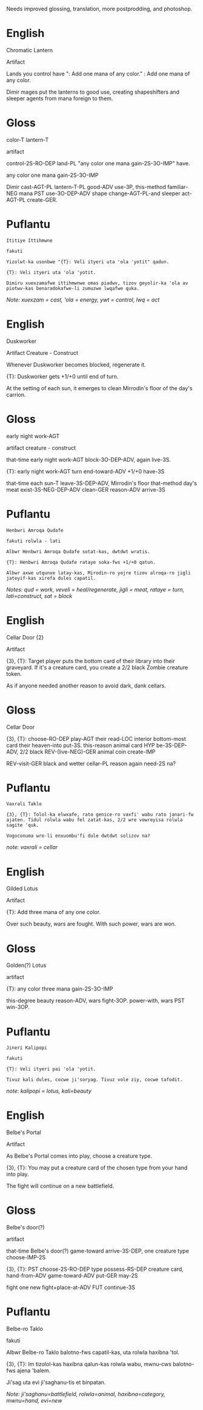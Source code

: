 Needs improved glossing, translation, more postprodding, and photoshop.

# English

Chromatic Lantern

Artifact

Lands you control have ": Add one mana of any color." : Add one mana of any color.

Dimir mages put the lanterns to good use, creating shapeshifters and sleeper agents from mana foreign to them.


# Gloss

color-T lantern-T

artifact

control-2S-RO-DEP land-PL "any color one mana gain-2S-3O-IMP" have. 

any color one mana gain-2S-3O-IMP

Dimir cast-AGT-PL lantern-T-PL good-ADV use-3P, this-method familiar-NEG mana PST use-3O-DEP-ADV shape change-AGT-PL-and sleeper act-AGT-PL create-GER.


# Puflantu

```
Ititiye Ittihmwne

fakuti

Yizolwt-ka usonbwe "{T}: Veli ityeri uta 'ola 'yotit" qadun.

{T}: Veli ityeri uta 'ola 'yotit.

Dimiru xuexzamafwe ittihmwnwe omas piadwv, tizov geyolir-ka 'ola av piotwv-kas benaradokafwe-li zumuzwe lwqafwe quka.
```

_Note: xuexzam = cast, 'ola  = energy, ywt = control, lwq = act_

# English

Duskworker

Artifact Creature - Construct

Whenever Duskworker becomes blocked, regenerate it.

{T}: Duskworker gets +1/+0 until end of turn.

At the setting of each sun, it emerges to clean Mirrodin's floor of the day's carrion.

# Gloss

early night work-AGT

artifact creature - construct

that-time early night work-AGT block-3O-DEP-ADV, again live-3S.

{T}: early night work-AGT turn end-toward-ADV +1/+0 have-3S

that-time each sun-T leave-3S-DEP-ADV, Mirrodin's floor that-method day's meat exist-3S-NEG-DEP-ADV clean-GER reason-ADV arrive-3S

# Puflantu
```
Henbwri Amroqa Qudafe

fakuti rolwla - lati

Albwr Henbwri Amroqa Qudafe sotat-kas, dwtdwt wratis.

{T}: Henbwri Amroqa Qudafe rataye soka-fws +1/+0 qatun.
                           
Albwr axwe utqunxe latay-kas, Mirodin-ro yojre tizov alroqa-ro jigli jateyif-kas xirefa dules capatil.
```
_Notes: qud = work, veveli = heal/regenerate, jigli = meat, rataye = turn, lati=construct, sat = block_

# English

Cellar Door {2}

Artifact

{3}, {T}: Target player puts the bottom card of their library into their graveyard. If it's a creature card, you create a 2/2 black Zombie creature token.

As if anyone needed another reason to avoid dark, dank cellars.

# Gloss

Cellar Door

{3}, {T}: choose-RO-DEP play-AGT their read-LOC interior bottom-most card their heaven-into put-3S. this-reason animal card HYP be-3S-DEP-ADV, 2/2 black REV-(live-NEG)-GER animal coin create-IMP

REV-visit-GER black and wetter cellar-PL reason again need-2S na?

# Puflantu

```
Vaxrali Taklo

{3}, {T}: Tolol-ka elwxafe, rato genice-ro vaxfi' wabu rato janari-fw ajaten. Tidul rolwla wabu fel zatat-kas, 2/2 wre vowreyisa rolwla sagite 'quk.

Vogoconuma wre-li enxuombu'fi dule dwtdwt solizov na?
```

_note: vaxrali = cellar_ 

# English

Gilded Lotus

Artifact

{T}: Add three mana of any one color.

Over such beauty, wars are fought. With such power, wars are won.


# Gloss

Golden(?) Lotus

artifact

{T}: any color three mana gain-2S-3O-IMP

this-degree beauty reason-ADV, wars fight-3OP. power-with, wars PST win-3OP.

# Puflantu

```
Jineri Kalipopi

fakuti

{T}: Veli ityeri pai 'ola 'yotit.

Tivuz kali dules, cocwe ji'soryag. Tivuz vole ziy, cocwe tafodit.
```
_note: kalipopi = lotus, kali=beauty_


# English

Belbe's Portal

Artifact

As Belbe's Portal comes into play, choose a creature type.

{3}, {T}: You may put a creature card of the chosen type from your hand into play.

The fight will continue on a new battlefield.

# Gloss

Belbe's door(?)

artifact

that-time Belbe's door(?) game-toward arrive-3S-DEP, one creature type choose-IMP-2S

{3}, {T}: PST choose-2S-RO-DEP type possess-RS-DEP creature card, hand-from-ADV game-toward-ADV put-GER may-2S

fight one new fight+place-at-ADV FUT continue-3S

# Puflantu

Belbe-ro Taklo

fakuti

Albwr Belbe-ro Taklo balotno-fws capatil-kas, uta rolwla haxibna 'tol.

{3}, {T}: Im tizolol-kas haxibna qalun-kas rolwla wabu, mwnu-cws balotno-fws ajena 'balem.

Ji'sag uta evi ji'saghanu-tis et binpatan.

_Note: ji'saghanu=battlefield, rolwla=animal, haxibna=category, mwnu=hand, evi=new_

